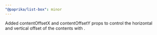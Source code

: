 ```yaml
---
"@paprika/list-box": minor
---
```


Added contentOffsetX and contentOffsetY props to control the horizontal and vertical offset of the <ListBox> contents with <Popover>.